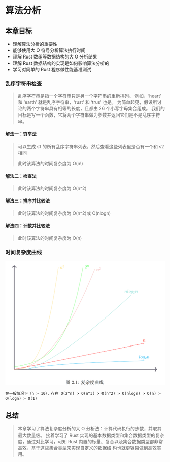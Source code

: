 # 算法分析

## 本章目标
- 理解算法分析的重要性
- 能够使用大 O 符号分析算法执行时间
- 理解 Rust 数组等数据结构的大 O 分析结果
- 理解 Rust 数据结构的实现是如何影响算法分析的
- 学习对简单的 Rust 程序做性能基准测试

### 乱序字符串检查
> 乱序字符串是指一个字符串只是另一个字符串的重新排列。
> 例如，‘heart’ 和 ‘earth’ 就是乱序字符串，‘rust’ 和 ‘trus’ 也是。
> 为简单起见，假设所讨论的两个字符串具有相等的长度，且都由 26 个小写字母集合组成。
> 我们的目标是写一个函数，它将两个字符串做为参数并返回它们是不是乱序字符串。

#### 解法一：穷举法
> 可以生成 s1 的所有乱序字符串列表，然后查看这些列表里是否有一个和 s2 相同
>
> 此时该算法的时间复杂度为 O(n!)

#### 解法二：检查法
> 此时该算法的时间复杂度为 O(n^2)

#### 解法三：排序并比较法
> 此时该算法的时间复杂度为 O(n^2)或 O(nlogn)

#### 解法四：计数并比较法
> 此时该算法的时间复杂度为 O(n)

### 时间复杂度曲线
![时间复杂度曲线](../../assets/time_complexity_curve.png)
```text
在一般情况下（n > 10），存在 O(2^n) > O(n^3) > O(n^2) > O(nlogn) > O(n) > O(logn) > O(1)
```

## 总结
> 本章学习了算法复杂度分析的大 O 分析法：计算代码执行的步数，并取其最大数量级。
> 接着学习了 Rust 实现的基本数据类型和集合数据类型的复杂度，通过对比学习，可知 Rust
> 内置的标量、复合以及集合数据类型都非常高效，基于这些集合类型来实现自定义的数据结
> 构也就更容易做到高效实用。